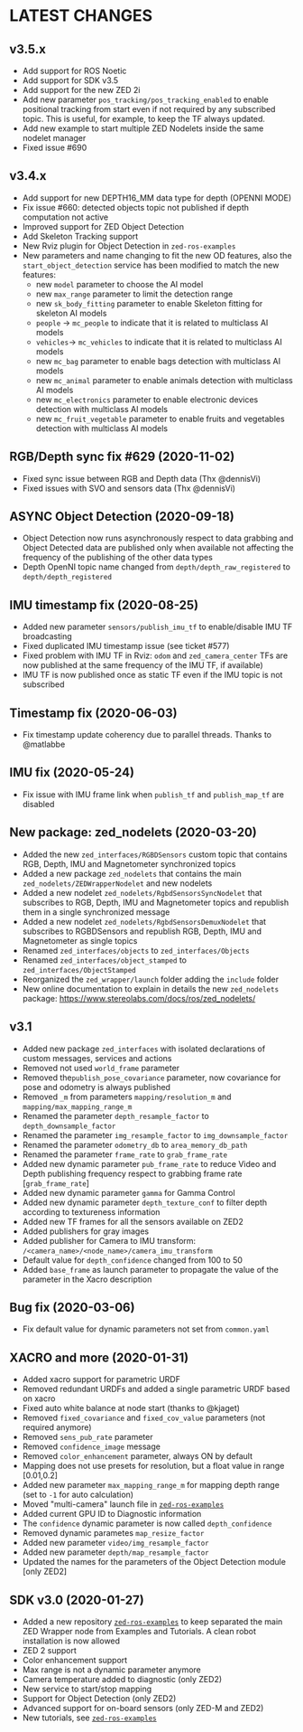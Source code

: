 LATEST CHANGES
==============

v3.5.x
---------
- Add support for ROS Noetic
- Add support for SDK v3.5
- Add support for the new ZED 2i
- Add new parameter `pos_tracking/pos_tracking_enabled` to enable positional tracking from start even if not required by any subscribed topic. This is useful, for example, to keep the TF always updated.
- Add new example to start multiple ZED Nodelets inside the same nodelet manager
- Fixed issue #690

v3.4.x
---------
- Add support for new DEPTH16_MM data type for depth (OPENNI MODE)
- Fix issue #660: detected objects topic not published if depth computation not active
- Improved support for ZED Object Detection
- Add Skeleton Tracking support
- New Rviz plugin for Object Detection in `zed-ros-examples`
- New parameters and name changing to fit the new OD features, also the `start_object_detection` service has been modified to match the new features:
  - new `model` parameter to choose the AI model
  - new `max_range` parameter to limit the detection range
  - new `sk_body_fitting` parameter to enable Skeleton fitting for skeleton AI models
  - `people` -> `mc_people` to indicate that it is related to multiclass AI models
  - `vehicles`-> `mc_vehicles` to indicate that it is related to multiclass AI models
  - new `mc_bag` parameter to enable bags detection with multiclass AI models
  - new `mc_animal` parameter to enable animals detection with multiclass AI models
  - new `mc_electronics` parameter to enable electronic devices detection with multiclass AI models
  - new `mc_fruit_vegetable` parameter to enable fruits and vegetables detection with multiclass AI models

RGB/Depth sync fix #629 (2020-11-02)
-------------------------------
- Fixed sync issue between RGB and Depth data (Thx @dennisVi)
- Fixed issues with SVO and sensors data (Thx @dennisVi)

ASYNC Object Detection (2020-09-18)
-----------------------------------
- Object Detection now runs asynchronously respect to data grabbing and Object Detected data are published only when available not affecting the frequency of the publishing of the other data types
- Depth OpenNI topic name changed from `depth/depth_raw_registered` to `depth/depth_registered`

IMU timestamp fix (2020-08-25)
------------------------------
- Added new parameter `sensors/publish_imu_tf` to enable/disable IMU TF broadcasting
- Fixed duplicated IMU timestamp issue (see ticket #577)
- Fixed problem with IMU TF in Rviz: `odom` and `zed_camera_center` TFs are now published at the same frequency of the IMU TF, if available)
- IMU TF is now published once as static TF even if the IMU topic is not subscribed

Timestamp fix (2020-06-03)
--------------------------
- Fix timestamp update coherency due to parallel threads. Thanks to @matlabbe

IMU fix (2020-05-24)
--------------------
- Fix issue with IMU frame link when `publish_tf` and `publish_map_tf` are disabled

New package: zed_nodelets (2020-03-20)
---------------------------------------
- Added the new `zed_interfaces/RGBDSensors` custom topic that contains RGB, Depth, IMU and Magnetometer synchronized topics
- Added a new package `zed_nodelets` that contains the main `zed_nodelets/ZEDWrapperNodelet` and new nodelets
- Added a new nodelet `zed_nodelets/RgbdSensorsSyncNodelet` that subscribes to RGB, Depth, IMU and Magnetometer topics and republish them in a single synchronized message
- Added a new nodelet `zed_nodelets/RgbdSensorsDemuxNodelet` that subscribes to RGBDSensors and republish RGB, Depth, IMU and Magnetometer as single topics
- Renamed `zed_interfaces/objects` to `zed_interfaces/Objects`
- Renamed `zed_interfaces/object_stamped` to `zed_interfaces/ObjectStamped`
- Reorganized the `zed_wrapper/launch` folder adding the `include` folder
- New online documentation to explain in details the new `zed_nodelets` package: https://www.stereolabs.com/docs/ros/zed_nodelets/

v3.1
-----
- Added new package `zed_interfaces` with isolated declarations of custom messages, services and actions
- Removed not used `world_frame` parameter
- Removed the`publish_pose_covariance` parameter, now covariance for pose and odometry is always published
- Removed `_m` from parameters `mapping/resolution_m` and `mapping/max_mapping_range_m`
- Renamed the parameter `depth_resample_factor` to `depth_downsample_factor`
- Renamed the parameter `img_resample_factor` to `img_downsample_factor`
- Renamed the parameter `odometry_db` to `area_memory_db_path`
- Renamed the parameter `frame_rate` to `grab_frame_rate`
- Added new dynamic parameter `pub_frame_rate` to reduce Video and Depth publishing frequency respect to grabbing frame rate [`grab_frame_rate`]
- Added new dynamic parameter `gamma` for Gamma Control
- Added new dynamic parameter `depth_texture_conf` to filter depth according to textureness information
- Added new TF frames for all the sensors available on ZED2
- Added publishers for gray images 
- Added publisher for Camera to IMU transform: `/<camera_name>/<node_name>/camera_imu_transform`
- Default value for `depth_confidence` changed from 100 to 50
- Added `base_frame` as launch parameter to propagate the value of the parameter in the Xacro description


Bug fix (2020-03-06)
--------------------
- Fix default value for dynamic parameters not set from `common.yaml`

XACRO and more (2020-01-31)
---------------------------
- Added xacro support for parametric URDF 
- Removed redundant URDFs and added a single parametric URDF based on xacro
- Fixed auto white balance at node start (thanks to @kjaget)
- Removed `fixed_covariance` and `fixed_cov_value` parameters (not required anymore)
- Removed `sens_pub_rate` parameter
- Removed `confidence_image` message
- Removed `color_enhancement` parameter, always ON by default
- Mapping does not use presets for resolution, but a float value in range [0.01,0.2]
- Added new parameter `max_mapping_range_m` for mapping depth range (set to `-1` for auto calculation)
- Moved "multi-camera" launch file in [`zed-ros-examples`](https://github.com/stereolabs/zed-ros-examples/tree/master/examples/zed_multicamera_example) 
- Added current GPU ID to Diagnostic information
- The `confidence` dynamic parameter is now called `depth_confidence`
- Removed dynamic parametes `map_resize_factor`
- Added new parameter `video/img_resample_factor`
- Added new parameter `depth/map_resample_factor`
- Updated the names for the parameters of the Object Detection module [only ZED2]

SDK v3.0 (2020-01-27)
---------------------
- Added a new repository [`zed-ros-examples`](https://github.com/stereolabs/zed-ros-examples) to keep separated the main ZED Wrapper node from Examples and Tutorials. A clean robot installation is now allowed
- ZED 2 support
- Color enhancement support
- Max range is not a dynamic parameter anymore
- Camera temperature added to diagnostic (only ZED2)
- New service to start/stop mapping
- Support for Object Detection (only ZED2)
- Advanced support for on-board sensors (only ZED-M and ZED2)
- New tutorials, see [`zed-ros-examples`](https://github.com/stereolabs/zed-ros-examples)






